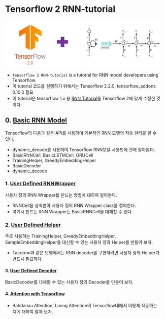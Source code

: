 # Tensorflow 2 RNN-tutorial

<p align="center"><img width="700" src="TF2-RNN.png" />  </p>

- `Tensorflow 2 RNN-tutorial` is a tutorial for RNN model developers using Tensorflow.
- 이 tutorial 코드를 실행하기 위해서는 Tensorflow 2.2.0, tensorflow_addons 0.10.0 필요
- 이 tutorial은 tensorflow 1.x 용 [RNN Tutorial](https://github.com/hccho2/Tensorflow-RNN-Tutorial)을 Tensorflow 2에 맞게 수정한 것이다.


## 0. [Basic RNN Model](https://github.com/hccho2/RNN-Tutorial/tree/master/0.%20Basic)
Tensorflow의 다음과 같은 API를 사용하여 기본적인 RNN 모델의 작동 원리를 알 수 있다.
- dynamic_decode를 사용하여 Tensorflow RNN모델 사용법에 관해 알아본다.
- BasicRNNCell, BasicLSTMCell, GRUCell
- TrainingHelper, GreedyEmbeddingHelper
- BasicDecoder
- dynamic_decode

### 1. [User Defined RNNWrapper](https://github.com/hccho2/RNN-Tutorial/tree/master/1.%20RNNWrapper) 
사용자 정의 RNN Wrapper를 만드는 방법에 대하여 알아본다. 
- RNNCell을 상속받아 사용자 정의 RNN Wrapper class를 정의한다.
- 여기서 만드는 RNN Wrapper는 BasicRNNCell을 대체할 수 있다.





### 2. [User Defined Helper](https://github.com/hccho2/Tensorflow-RNN-Tutorial/tree/master/2.%20User%20Defined%20Helper)
주로 사용하는 TrainingHelper, GreedyEmbeddingHelper, SampleEmbeddingHelper를 대신할 수 있는 사용자 정의 Helper를 만들어 보자.
- Tacotron과 같은 모델에서는 RNN decoder를 구현하려면 사용자 정의 Helper가 반드시 필요하다.


#### 3. [User Defined Decoder](https://github.com/hccho2/Tensorflow-RNN-Tutorial/tree/master/3.%20User%20Defined%20Decoder)
BasicDecoder를 대체할 수 있는 사용자 정의 Decoder를 만들어 보자.



#### 4. [Attention with Tensorflow](https://github.com/hccho2/Tensorflow-RNN-Tutorial/tree/master/4.%20Attention%20with%20Tensorflow)
- Bahdanau Attention, Luong Attention이 Tensorflow내에서 어떻게 작동하는지에 대하여 알아 보자.

